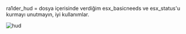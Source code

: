 ra1der_hud = dosya içerisinde verdiğim esx_basicneeds ve esx_status'u kurmayı unutmayın, iyi kullanımlar.


![hud](https://user-images.githubusercontent.com/73917011/136663976-707704d6-7752-4a50-bcaf-317827985c61.png)
